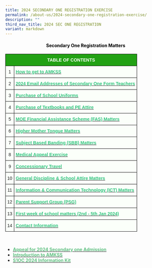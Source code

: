 ```yaml
---
title: 2024 SECONDARY ONE REGISTRATION EXERCISE
permalink: /about-us/2024-secondary-one-registration-exercise/
description: ""
third_nav_title: 2024 SEC ONE REGISTRATION
variant: markdown
---
```

<h4 style="color:black" align="center">Secondary One Registration Matters</h4>

<style type="text/css">
.tg  {border-collapse:collapse;border-spacing:0;}
.tg td{border-color:black;border-style:solid;border-width:1px;font-family:Arial, sans-serif;font-size:14px;
  overflow:hidden;padding:10px 5px;word-break:normal;}
.tg th{border-color:black;border-style:solid;border-width:1px;font-family:Arial, sans-serif;font-size:14px;
  font-weight:normal;overflow:hidden;padding:10px 5px;word-break:normal;}
.tg .tg-ue7x{background-color:#FBFFFA;color:#31C47D;text-align:left;vertical-align:top}
.tg .tg-xn89{background-color:#22A114;color:#FBFFFA;font-weight:bold;text-align:center;vertical-align:middle}
.tg .tg-8sxo{background-color:#FBFFFA;color:#222;font-weight:bold;text-align:left;text-decoration:underline;vertical-align:top}
.tg .tg-s6uv{background-color:#FBFFFA;color:#222;text-align:center;vertical-align:middle}
.tg .tg-ycii{background-color:#FBFFFA;color:#31C47D;font-weight:bold;text-align:left;text-decoration:underline;vertical-align:top}
.tg .tg-x43p{background-color:#FBFFFA;color:#222;text-align:left;vertical-align:middle}
</style>
<table class="tg">
<thead>
  <tr>
    <th class="tg-xn89" colspan="5"><span style="color:#FBFFFA;background-color:#22A114">TABLE OF CONTENTS</span></th>
  </tr>
</thead>
<tbody>
  <tr>
    <td class="tg-s6uv"><span style="color:#222;background-color:#FBFFFA">1</span></td>
    <td class="tg-8sxo" colspan="4"><a href="/about-us/2023-secondary-one-registration-exercise/how-to-get-to-amkss"><span style="text-decoration:none;color:#31C47D">How to get to AMKSS</span></a></td>
  </tr>
  <tr>
    <td class="tg-s6uv"><span style="color:#222;background-color:#FBFFFA">2</span></td>
    <td class="tg-8sxo" colspan="4"><a href="/about-us/2023-secondary-one-registration-exercise/2023-email-addresses-of-sec-one-form-teachers/"><span style="text-decoration:none;color:#31C47D">2024 Email Addresses of Secondary One Form Teachers</span></a></td>
  </tr>
  <tr>
    <td class="tg-s6uv"><span style="color:#222;background-color:#FBFFFA">3</span></td>
    <td class="tg-8sxo" colspan="4"><a href="/about-us/2023-secondary-one-registration-exercise/purchase-of-school-uniforms"><span style="text-decoration:none;color:#31C47D">Purchase of School Uniforms</span></a></td>
  </tr>
  <tr>
    <td class="tg-s6uv"><span style="color:#222;background-color:#FBFFFA">4</span></td>
    <td class="tg-8sxo" colspan="4"><a href="/about-us/2023-secondary-one-registration-exercise/purchase-of-textbooks-and-pe-attire"><span style="text-decoration:none;color:#31C47D">Purchase of Textbooks and PE Attire</span></a><span style="color:#222;background-color:#FBFFFA"> </span></td>
  </tr>
  <tr>
    <td class="tg-s6uv"><span style="color:#222;background-color:#FBFFFA">5</span></td>
    <td class="tg-8sxo" colspan="4"><a href="/about-us/2023-secondary-one-registration-exercise/moe-financial-assistance-scheme-fas-matters"><span style="text-decoration:none;color:#31C47D">MOE Financial Assistance Scheme (FAS) Matters   </span></a><span style="color:#222;background-color:#FBFFFA">    </span></td>
  </tr>
  <tr>
    <td class="tg-s6uv"><span style="color:#222;background-color:#FBFFFA"> 6</span></td>
    <td class="tg-8sxo" colspan="4"><a href="/about-us/2023-secondary-one-registration-exercise/higher-mother-tongue-matters"><span style="text-decoration:none;color:#31C47D">Higher Mother Tongue Matters </span></a><span style="color:#222;background-color:#FBFFFA">      </span></td>
  </tr>
  <tr>
    <td class="tg-s6uv"><span style="color:#222;background-color:#FBFFFA">7</span></td>
    <td class="tg-8sxo" colspan="4"><a href="/about-us/2023-secondary-one-registration-exercise/subject-based-banding-sbb-matters"><span style="text-decoration:none;color:#31C47D">Subject Based Banding (SBB) Matters   </span></a><span style="color:#222;background-color:#FBFFFA">    </span></td>
  </tr>
  <tr>
    <td class="tg-s6uv"><span style="color:#222;background-color:#FBFFFA">8</span></td>
    <td class="tg-8sxo" colspan="4"><a href="/about-us/2023-secondary-one-registration-exercise/medical-appeal-exercise"><span style="text-decoration:none;color:#31C47D">Medical Appeal Exercise    </span></a><span style="color:#222;background-color:#FBFFFA">    </span></td>
  </tr>
  <tr>
    <td class="tg-s6uv"><span style="color:#222;background-color:#FBFFFA">9 </span></td>
    <td class="tg-8sxo" colspan="4"><a href="/about-us/2023-secondary-one-registration-exercise/concessionary-travel"><span style="text-decoration:none;color:#31C47D">Concessionary Travel  </span></a><span style="color:#222;background-color:#FBFFFA">          </span><br></td>
  </tr>
  <tr>
    <td class="tg-s6uv"><span style="color:#222;background-color:#FBFFFA">10</span></td>
    <td class="tg-8sxo" colspan="4"><a href="/about-us/2023-secondary-one-registration-exercise/general-discipline-n-school-attire-matters"><span style="text-decoration:none;color:#31C47D">General Discipline &amp; School Attire Matters</span></a><br></td>
  </tr>
  <tr>
    <td class="tg-s6uv"><span style="color:#222;background-color:#FBFFFA">11</span><br></td>
    <td class="tg-8sxo" colspan="4"><span style="color:#222;background-color:#FBFFFA"> </span><a href="/about-us/2023-secondary-one-registration-exercise/information-n-communication-technology-ict-matters"><span style="text-decoration:none;color:#31C47D">Information &amp; Communication Technology (ICT) Matters</span></a><span style="color:#222;background-color:#FBFFFA">      </span><br></td>
  </tr>
  <tr>
    <td class="tg-s6uv"><span style="color:#222;background-color:#FBFFFA">12</span><br></td>
    <td class="tg-8sxo" colspan="4"><a href="/students/2022-secondary-one-registration-exercise/information-n-communication-technology-ict-matters"><span style="text-decoration:none;color:#31C47D"> </span></a><a href="/about-us/2023-secondary-one-registration-exercise/parent-support-group-psg"><span style="text-decoration:none;color:#31C47D">Parent Support Group (PSG)</span></a><span style="color:#222;background-color:#FBFFFA">      </span><br></td>
  </tr>
  <tr>
    <td class="tg-s6uv"><span style="color:#222;background-color:#FBFFFA">13</span><br></td>
    <td class="tg-8sxo" colspan="4"><span style="color:#222;background-color:#FBFFFA"> </span><a href="/about-us/2023-secondary-one-registration-exercise/first-week-of-school-matters-3rd-6th-jan-2023"><span style="text-decoration:none;color:#31C47D">First week of school matters (2nd - 5th Jan 2024)</span></a><span style="color:#222;background-color:#FBFFFA"> </span><br></td>
  </tr>
  <tr>
    <td class="tg-s6uv"><span style="color:#222;background-color:#FBFFFA">14</span><br></td>
    <td class="tg-8sxo" colspan="4"><span style="color:#222;background-color:#FBFFFA"> </span><a href="/about-us/2023-secondary-one-registration-exercise/contact-information"><span style="text-decoration:none;color:#31C47D">Contact Information</span></a><span style="color:#222;background-color:#FBFFFA">   </span></td>
  </tr>
</tbody>
</table><br>

*   <a href="/about-us/2023-secondary-one-registration-exercise/appeal-for-admission-to-secondary-one-2023"><b><font color="#62C183">Appeal for 2024 Secondary one Admission</font></b></a>
*   <a href="/files/2023%20Introduction%20to%20School.pdf"><b><font color="#62C183">Introduction to AMKSS</font></b></a>
*   <a href="/files%2F2024%20Sec%201%20Registration/Secondary_One_Orientation_Information_Kit.pdf"><b><font color="#62C183">S1OC 2024 Information Kit</font></b></a>